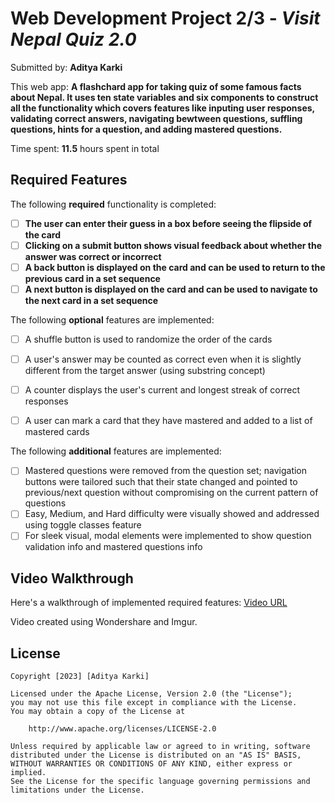 # Web Development Project 2/3 - *Visit Nepal Quiz 2.0*

Submitted by: **Aditya Karki**

This web app: **A flashchard app for taking quiz of some famous facts about Nepal. It uses ten state variables and six components to construct all the functionality which covers features like inputing user responses, validating correct answers, navigating bewtween questions, suffling questions, hints for a question, and adding mastered questions.**

Time spent: **11.5** hours spent in total

## Required Features

The following **required** functionality is completed:

- [ ] **The user can enter their guess in a box before seeing the flipside of the card**
- [ ] **Clicking on a submit button shows visual feedback about whether the answer was correct or incorrect**
- [ ] **A back button is displayed on the card and can be used to return to the previous card in a set sequence**
- [ ] **A next button is displayed on the card and can be used to navigate to the next card in a set sequence**

The following **optional** features are implemented:

- [ ] A shuffle button is used to randomize the order of the cards
- [ ] A user's answer may be counted as correct even when it is slightly different from the target answer (using substring concept)
- [ ] A counter displays the user's current and longest streak of correct responses
- [ ] A user can mark a card that they have mastered and added to a list of mastered cards



The following **additional** features are implemented:

* [ ] Mastered questions were removed from the question set; navigation buttons were tailored such that their state changed and pointed to previous/next question without compromising on the current pattern of questions
* [ ] Easy, Medium, and Hard difficulty were visually showed and addressed using toggle classes feature
* [ ] For sleek visual, modal elements were implemented to show question validation info and mastered questions info 

## Video Walkthrough

Here's a walkthrough of implemented required features:
[Video URL](https://imgur.com/a/qJPv7d1)

Video created using Wondershare and Imgur.


## License

    Copyright [2023] [Aditya Karki]

    Licensed under the Apache License, Version 2.0 (the "License");
    you may not use this file except in compliance with the License.
    You may obtain a copy of the License at

        http://www.apache.org/licenses/LICENSE-2.0

    Unless required by applicable law or agreed to in writing, software
    distributed under the License is distributed on an "AS IS" BASIS,
    WITHOUT WARRANTIES OR CONDITIONS OF ANY KIND, either express or implied.
    See the License for the specific language governing permissions and
    limitations under the License.

